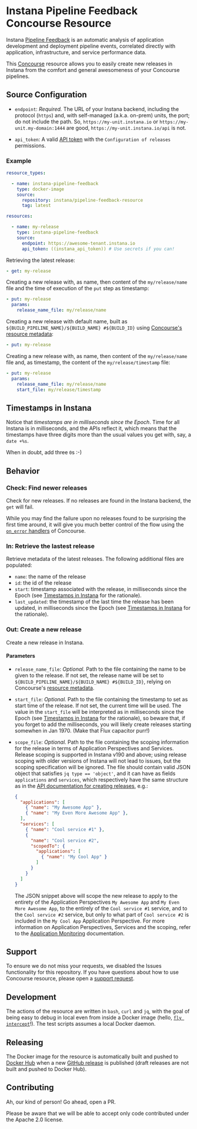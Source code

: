 # Instana Pipeline Feedback Concourse Resource

Instana [Pipeline Feedback](https://www.instana.com/docs/pipeline_feedback/) is an automatic analysis of application development and deployment pipeline events, correlated directly with application, infrastructure, and service performance data.

This [Concourse](https://concourse-ci.org/) resource allows you to easily create new releases in Instana from the comfort and general awesomeness of your Concourse pipelines.

## Source Configuration

* `endpoint`: *Required.* The URL of your Instana backend, including the protocol (`https`) and, with self-managed (a.k.a. on-prem) units, the port; do not include the path. So, `https://my-unit.instana.io` or `https://my-unit.my-domain:1444` are good, `https://my-unit.instana.io/api` is not.

* `api_token`: A valid [API token](https://www.instana.com/docs/api/web/#tokens) with the `Configuration of releases` permissions.

### Example

``` yaml
resource_types:

  - name: instana-pipeline-feedback
    type: docker-image
    source:
      repository: instana/pipeline-feedback-resource
      tag: latest

resources:

  - name: my-release
    type: instana-pipeline-feedback
    source:
      endpoint: https://awesome-tenant.instana.io
      api_token: ((instana_api_token)) # Use secrets if you can!
```

Retrieving the latest release:

``` yaml
- get: my-release
```

Creating a new release with, as name, then content of the `my/release/name` file and the time of execution of the `put` step as timestamp:

```yaml
- put: my-release
  params:
    release_name_file: my/release/name
```

Creating a new release with default name, built as `${BUILD_PIPELINE_NAME}/${BUILD_NAME} #${BUILD_ID}` using [Concourse's resource metadata](https://concourse-ci.org/implementing-resource-types.html#resource-metadata):

```yaml
- put: my-release
```

Creating a new release with, as name, then content of the `my/release/name` file and, as timestamp, the content of the `my/release/timestamp` file:

```yaml
- put: my-release
  params:
    release_name_file: my/release/name
    start_file: my/release/timestamp
```

## Timestamps in Instana

Notice that _timestamps are in milliseconds since the Epoch_. Time for all Instana is in milliseconds, and the APIs reflect it, which means that the timestamps have three digits more than the usual values you get with, say, a `date +%s`.

When in doubt, add three `0`s :-)

## Behavior

### Check: Find newer releases

Check for new releases.
If no releases are found in the Instana backend, the `get` will fail.

While you may find the failure upon no releases found to be surprising the first time around, it will give you much better control of the flow using the [`on_error` handlers](https://concourse-ci.org/jobs.html#schema.job.on_error) of Concourse.

### In: Retrieve the lastest release

Retrieve metadata of the latest releases.
The following additional files are populated:

* `name`: the name of the release
* `id`: the id of the release
* `start`: timestamp associated with the release, in milliseconds since the Epoch (see [Timestamps in Instana](#timestamps-in-instana) for the rationale).
* `last_updated`: the timestamp of the last time the release has been updated, in milliseconds since the Epoch (see [Timestamps in Instana](#timestamps-in-instana) for the rationale).

### Out: Create a new release

Create a new release in Instana.

#### Parameters

* `release_name_file`: *Optional.* Path to the file containing the name to be given to the release.
  If not set, the release name will be set to `${BUILD_PIPELINE_NAME}/${BUILD_NAME} #${BUILD_ID}`, relying on Concourse's [resource metadata](https://concourse-ci.org/implementing-resource-types.html#resource-metadata).

* `start_file`: *Optional.* Path to the file containing the timestamp to set as start time of the release.
  If not set, the current time will be used.
  The value in the `start_file` will be interpreted as in milliseconds since the Epoch (see [Timestamps in Instana](#timestamps-in-instana) for the rationale), so beware that, if you forget to add the milliseconds, you will likely create releases starting somewhen in Jan 1970.
  (Make that Flux capacitor purr!)

* `scope_file`: *Optional.* Path to the file containing the scoping information for the release in terms of Application Perspectives and Services.
  Release scoping is supported in Instana v190 and above; using release scoping with older versions of Instana will not lead to issues, but the scoping specification will be ignored.
  The file should contain valid JSON object that satisfies `jq type == 'object'`, and it can have as fields `applications` and `services`, which respectively have the same structure as in the [API documentation for creating releases](https://instana.github.io/openapi/#operation/postRelease), e.g.:

  ```json
  {
    "applications": [
      { "name": "My Awesome App" },
      { "name": "My Even More Awesome App" },
    ],
    "services": [
      { "name": "Cool service #1" },
      {
        "name": "Cool service #2",
        "scopedTo": {
          "applications": [
            { "name": "My Cool App" }
          ]
        }
      }
    ]
  }
  ```

  The JSON snippet above will scope the new release to apply to the entirety of the Application Perspectives `My Awesome App` and `My Even More Awesome App`, to the entirely of the `Cool service #1` service, and to the `Cool service #2` service, but only to what part of `Cool service #2` is included in the `My Cool App` Application Perspective.
  For more information on Application Perspectives, Services and the scoping, refer to the [Application Monitoring](https://www.instana.com/docs/application_monitoring) documentation.

## Support

To ensure we do not miss your requests, we disabled the Issues functionality for this repository.
If you have questions about how to use Concourse resource, please open a [support request](https://support.instana.com/hc/en-us/requests/new).

## Development

The actions of the resource are written in `bash`, `curl` and `jq`, with the goal of being easy to debug in local even from inside a Docker image (hello, [`fly intercept`](https://concourse-ci.org/builds.html#fly-intercept)!).
The test scripts assumes a local Docker daemon.

## Releasing

The Docker image for the resource is automatically built and pushed to [Docker Hub](https://hub.docker.com/r/instana/pipeline-feedback-resource) when a new [GitHub release](https://github.com/instana/pipeline-feedback-resource/releases) is published (draft releases are not built and pushed to Docker Hub).

## Contributing

Ah, our kind of person!
Go ahead, open a PR.

Please be aware that we will be able to accept only code contributed under the Apache 2.0 license.
